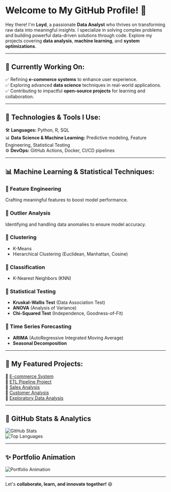 # Welcome to My GitHub Profile! 👋  

Hey there! I'm **Loyd**, a passionate **Data Analyst** who thrives on transforming raw data into meaningful insights. I specialize in solving complex problems and building powerful data-driven solutions through code. Explore my projects covering **data analysis**, **machine learning**, and **system optimizations**.

---

## 🚀 **Currently Working On:**  
✅ Refining **e-commerce systems** to enhance user experience.  
✅ Exploring advanced **data science** techniques in real-world applications.  
✅ Contributing to impactful **open-source projects** for learning and collaboration.  

---

## 🔧 **Technologies & Tools I Use:**  
🛠 **Languages:** Python, R, SQL  
📊 **Data Science & Machine Learning:** Predictive modeling, Feature Engineering, Statistical Testing  
⚙️ **DevOps:** GitHub Actions, Docker, CI/CD pipelines  

---

## 📊 **Machine Learning & Statistical Techniques:**  

### 🔹 Feature Engineering  
Crafting meaningful features to boost model performance.  

### 🔹 Outlier Analysis  
Identifying and handling data anomalies to ensure model accuracy.  

### 🔹 Clustering  
- K-Means  
- Hierarchical Clustering (Euclidean, Manhattan, Cosine)  

### 🔹 Classification  
- K-Nearest Neighbors (KNN)  

### 🔹 Statistical Testing  
- **Kruskal-Wallis Test** (Data Association Test)  
- **ANOVA** (Analysis of Variance)  
- **Chi-Squared Test** (Independence, Goodness-of-Fit)  

### 🔹 Time Series Forecasting  
- **ARIMA** (AutoRegressive Integrated Moving Average)  
- **Seasonal Decomposition**  

---

## 📂 **My Featured Projects:**  
📌 [E-commerce System](https://github.com/data-portfolio-projects2/e-commerce-v.2/tree/main)  
📌 [ETL Pipeline Project](https://github.com/data-portfolio-projects2/e-commerce-v.2/tree/main/b.%20etl-pipeline)  
📌 [Sales Analysis](https://github.com/loydteds/sales-analysis)  
📌 [Customer Analysis](https://github.com/data-portfolio-projects2/e-commerce/tree/main/1.%20customer%20analysis)  
📌 [Exploratory Data Analysis](https://github.com/data-portfolio-projects2/e-commerce-v.2/tree/main/a.%20exploratory%20data%20analysis)  

---

## 🎯 **GitHub Stats & Analytics**  
![GitHub Stats](https://github-readme-stats.vercel.app/api?username=loydteds&show_icons=true&theme=radical)  
![Top Languages](https://github-readme-stats.vercel.app/api/top-langs/?username=loydteds&layout=compact&theme=radical)  

---

## ✨ **Portfolio Animation**  
<img src="your_animation.svg" alt="Portfolio Animation">

---

Let's **collaborate, learn, and innovate together!** 😄  

